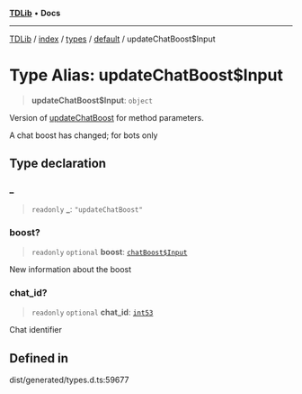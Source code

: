 [**TDLib**](../../../../../../README.md) • **Docs**

***

[TDLib](../../../../../../modules.md) / [index](../../../../../README.md) / [types](../../../README.md) / [default](../README.md) / updateChatBoost$Input

# Type Alias: updateChatBoost$Input

> **updateChatBoost$Input**: `object`

Version of [updateChatBoost](updateChatBoost.md) for method parameters.

A chat boost has changed; for bots only

## Type declaration

### \_

> `readonly` **\_**: `"updateChatBoost"`

### boost?

> `readonly` `optional` **boost**: [`chatBoost$Input`](chatBoost$Input.md)

New information about the boost

### chat\_id?

> `readonly` `optional` **chat\_id**: [`int53`](int53.md)

Chat identifier

## Defined in

dist/generated/types.d.ts:59677
